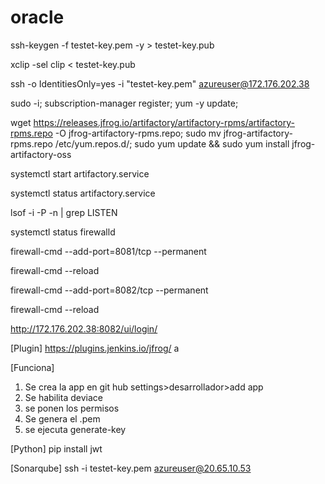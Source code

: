 # oracle

ssh-keygen -f testet-key.pem -y > testet-key.pub

xclip -sel clip < testet-key.pub

ssh -o IdentitiesOnly=yes -i "testet-key.pem" azureuser@172.176.202.38

sudo -i;
subscription-manager register;
yum -y update;

wget https://releases.jfrog.io/artifactory/artifactory-rpms/artifactory-rpms.repo -O jfrog-artifactory-rpms.repo;
sudo mv jfrog-artifactory-rpms.repo /etc/yum.repos.d/;
sudo yum update && sudo yum install jfrog-artifactory-oss

systemctl start artifactory.service

systemctl status artifactory.service

lsof -i -P -n | grep LISTEN

systemctl status firewalld

firewall-cmd --add-port=8081/tcp --permanent

firewall-cmd --reload

firewall-cmd --add-port=8082/tcp --permanent

firewall-cmd --reload

http://172.176.202.38:8082/ui/login/


[Plugin]
https://plugins.jenkins.io/jfrog/
a


[Funciona]
1. Se crea la app en git hub 
settings>desarrollador>add app
2. Se habilita deviace
3. se ponen los permisos
4. Se genera el .pem
5. se ejecuta generate-key


[Python]
pip install jwt

[Sonarqube]
ssh -i testet-key.pem azureuser@20.65.10.53
